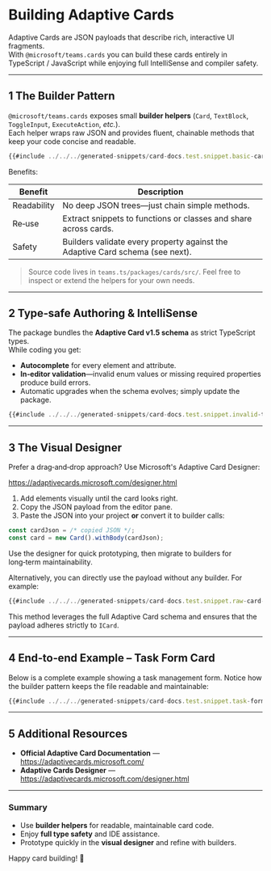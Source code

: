 # Building Adaptive Cards

Adaptive Cards are JSON payloads that describe rich, interactive UI fragments.  
With `@microsoft/teams.cards` you can build these cards entirely in TypeScript / JavaScript while enjoying full IntelliSense and compiler safety.

---

## 1 The Builder Pattern

`@microsoft/teams.cards` exposes small **builder helpers** (`Card`, `TextBlock`, `ToggleInput`, `ExecuteAction`, _etc._).  
Each helper wraps raw JSON and provides fluent, chainable methods that keep your code concise and readable.

```ts
{{#include ../../../generated-snippets/card-docs.test.snippet.basic-card-building.ts }}
```

Benefits:

| Benefit     | Description                                                                   |
| ----------- | ----------------------------------------------------------------------------- |
| Readability | No deep JSON trees—just chain simple methods.                                 |
| Re‑use      | Extract snippets to functions or classes and share across cards.              |
| Safety      | Builders validate every property against the Adaptive Card schema (see next). |

> Source code lives in `teams.ts/packages/cards/src/`. Feel free to inspect or extend the helpers for your own needs.

---

## 2 Type‑safe Authoring & IntelliSense

The package bundles the **Adaptive Card v1.5 schema** as strict TypeScript types.  
While coding you get:

- **Autocomplete** for every element and attribute.
- **In‑editor validation**—invalid enum values or missing required properties produce build errors.
- Automatic upgrades when the schema evolves; simply update the package.

```ts
{{#include ../../../generated-snippets/card-docs.test.snippet.invalid-text-block.ts }}
```

---

## 3 The Visual Designer

Prefer a drag‑and‑drop approach? Use Microsoft's Adaptive Card Designer:

https://adaptivecards.microsoft.com/designer.html

1. Add elements visually until the card looks right.
2. Copy the JSON payload from the editor pane.
3. Paste the JSON into your project **or** convert it to builder calls:

```ts
const cardJson = /* copied JSON */;
const card = new Card().withBody(cardJson);
```

Use the designer for quick prototyping, then migrate to builders for long‑term maintainability.

Alternatively, you can directly use the payload without any builder. For example:

```ts
{{#include ../../../generated-snippets/card-docs.test.snippet.raw-card-json.ts }}
```

This method leverages the full Adaptive Card schema and ensures that the payload adheres strictly to `ICard`.

---

## 4 End‑to‑end Example – Task Form Card

Below is a complete example showing a task management form. Notice how the builder pattern keeps the file readable and maintainable:

```ts
{{#include ../../../generated-snippets/card-docs.test.snippet.task-form-card.ts }}
```

---

## 5 Additional Resources

- **Official Adaptive Card Documentation** — <https://adaptivecards.microsoft.com/>
- **Adaptive Cards Designer** — <https://adaptivecards.microsoft.com/designer.html>

---

### Summary

- Use **builder helpers** for readable, maintainable card code.
- Enjoy **full type safety** and IDE assistance.
- Prototype quickly in the **visual designer** and refine with builders.

Happy card building! 🎉

